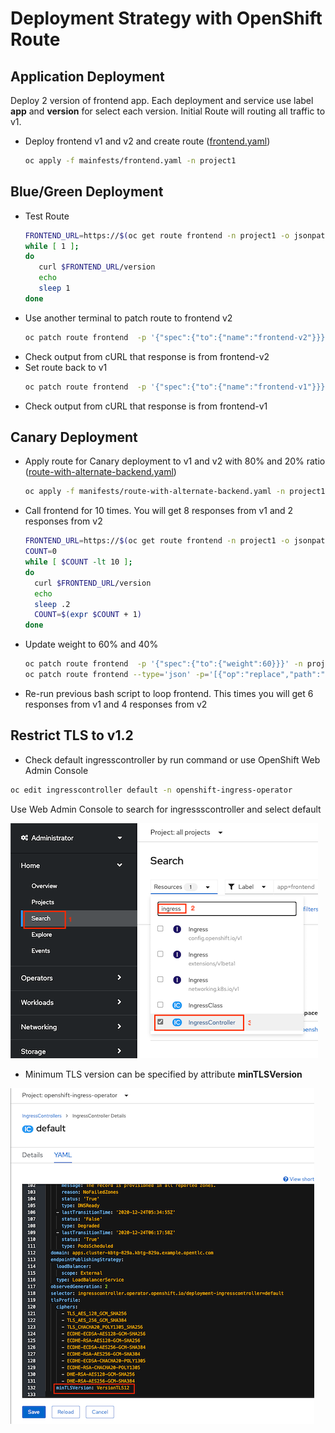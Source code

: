 # Deployment Strategy with OpenShift Route

## Application Deployment
Deploy 2 version of frontend app. Each deployment and service use label **app** and **version** for select each version. 
Initial Route will routing all traffic to v1.

- Deploy frontend v1 and v2 and create route ([frontend.yaml](manifests/frontend.yaml))
  ```bash
  oc apply -f mainfests/frontend.yaml -n project1
  ```

## Blue/Green Deployment
- Test Route
  ```bash
  FRONTEND_URL=https://$(oc get route frontend -n project1 -o jsonpath='{.spec.host}')
  while [ 1 ];
  do
     curl $FRONTEND_URL/version
     echo
     sleep 1
  done
  ```
- Use another terminal to patch route to frontend v2
  ```bash
  oc patch route frontend  -p '{"spec":{"to":{"name":"frontend-v2"}}}' -n project1
  ```
- Check output from cURL that response is from frontend-v2
- Set route back to v1
  ```bash
  oc patch route frontend  -p '{"spec":{"to":{"name":"frontend-v1"}}}' -n project1
  ```
- Check output from cURL that response is from frontend-v1
## Canary Deployment
- Apply route for Canary deployment to v1 and v2 with 80% and 20% ratio ([route-with-alternate-backend.yaml](manifests/route-with-alternate-backend.yaml))
  ```bash
  oc apply -f manifests/route-with-alternate-backend.yaml -n project1
  ```
- Call frontend for 10 times. You will get 8 responses from v1 and 2 responses from v2
  ```bash
  FRONTEND_URL=https://$(oc get route frontend -n project1 -o jsonpath='{.spec.host}')
  COUNT=0
  while [ $COUNT -lt 10 ];
  do
    curl $FRONTEND_URL/version
    echo
    sleep .2
    COUNT=$(expr $COUNT + 1)
  done
  ```
- Update weight to 60% and 40%
  ```bash
  oc patch route frontend  -p '{"spec":{"to":{"weight":60}}}' -n project1 
  oc patch route frontend --type='json' -p='[{"op":"replace","path":"/spec/alternateBackends/0/weight","value":40}]' -n project1 
  ```
- Re-run previous bash script to loop frontend. This times you will get 6 responses from v1 and 4 responses from v2
  
## Restrict TLS to v1.2
- Check default ingresscontroller by run command or use OpenShift Web Admin Console

```bash
oc edit ingresscontroller default -n openshift-ingress-operator
```
Use Web Admin Console to search for ingressscontroller and select default

![](images/ingress-controller-01.png)


- Minimum TLS version can be specified by attribute **minTLSVersion**

![](images/ingress-controller-02.png)
  